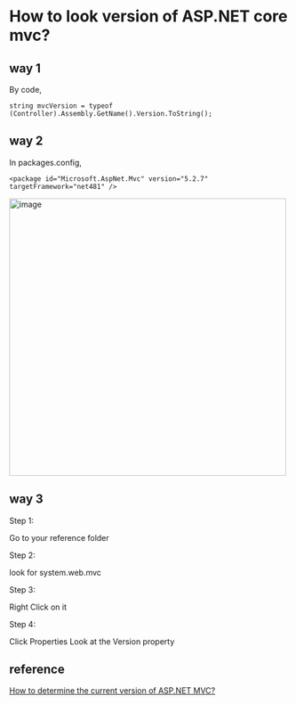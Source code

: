 # How to look version of ASP.NET core mvc?
## way 1
By code,

```
string mvcVersion = typeof (Controller).Assembly.GetName().Version.ToString();
```
## way 2
In packages.config,

```
<package id="Microsoft.AspNet.Mvc" version="5.2.7" targetFramework="net481" />
```

<img width="498" alt="image" src="https://github.com/user-attachments/assets/70a5b447-4eab-4377-b06a-14f30efae2b1" />

## way 3 
Step 1:

Go to your reference folder

Step 2:

look for system.web.mvc

Step 3:

Right Click on it

Step 4:

Click Properties Look at the Version property

## reference

[How to determine the current version of ASP.NET MVC?](https://stackoverflow.com/questions/3008704/how-to-determine-the-current-version-of-asp-net-mvc)
